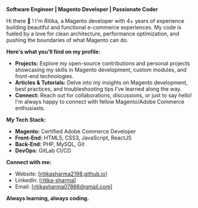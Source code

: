 **Software Engineer | Magento Developer | Passionate Coder**

Hi there 👋 !  I'm Ritika, a Magento developer with 4+ years of experience building beautiful and functional e-commerce experiences. My code is fueled by a love for clean architecture, performance optimization, and pushing the boundaries of what Magento can do.

**Here's what you'll find on my profile:**

*  **Projects:** Explore my open-source contributions and personal projects showcasing my skills in Magento development, custom modules, and front-end technologies.
*  **Articles & Tutorials:** Delve into my insights on Magento development, best practices, and troubleshooting tips I've learned along the way.
*  **Connect:** Reach out for collaborations, discussions, or just to say hello! I'm always happy to connect with fellow Magento/Adobe Commerce enthusiasts.

**My Tech Stack:**

*  **Magento:** Certified Adobe Commerce Developer
*  **Front-End:** HTML5, CSS3, JavaScript, ReactJS
* ️**Back-End:** PHP, MySQL, Git
*  **DevOps:** GitLab CI/CD

**Connect with me:**

*  Website: [[ritikasharma2198.github.io](https://ritikasharma2198.github.io/)]
*  LinkedIn: [[ritika-sharma](https://www.linkedin.com/in/ritika-sharma-5b87261b1)]
*  Email: [[ritikasharma07866@gmail.com](mailto:ritikasharma07866@gmail.com)]

**Always learning, always coding.**

